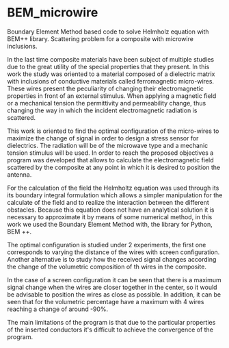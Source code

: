 # BEM_microwire
Boundary Element Method based code to solve Helmholz equation with BEM++ library. Scattering problem for a composite with microwire inclusions.

In the last time composite materials have been subject of multiple studies due to the great utility of the special properties that they present. In this work the study was oriented to a material composed of a dielectric matrix with inclusions of conductive materials called ferromagnetic micro-wires. These wires present the peculiarity of changing their electromagnetic properties in front of an external stimulus. When applying a magnetic field or a mechanical tension the permittivity and permeability change, thus changing the way in which the incident electromagnetic radiation is scattered.

This work is oriented to find the optimal configuration of the micro-wires to maximize the change of signal in order to design a stress sensor for dielectrics. The radiation will be of the microwave type and a mechanic tension stimulus will be used. In order to reach the proposed objectives a program was developed that allows to calculate the electromagnetic field scattered by the composite at any point in which it is desired to position the antenna.

For the calculation of the field the Helmholtz equation was used through its its boundary integral formulation which allows a simpler manipulation for the calculate of the field and to realize the interaction between the different obstacles. Because this equation does not have an analytical solution it is necessary to approximate it by means of some numerical method, in this work we used the Boundary Element Method with, the library for Python, BEM ++.

The optimal configuration is studied under 2 experiments, the first one corresponds to varying the distance of the wires with screen configuration. Another alternative is to study how the received signal changes according the change of the volumetric composition of th wires in the composite.

In the case of a screen configuration it can be seen that there is a maximum signal change when the wires are closer together in the center, so it would be advisable to position the wires as close as possible. In addition, it can be seen that for the volumetric percentage have a maximum with 4 wires reaching a change of around -90%.

The main limitations of the program is that due to the particular properties of the inserted conductors it's difficult to achieve the convergence of the program. 
